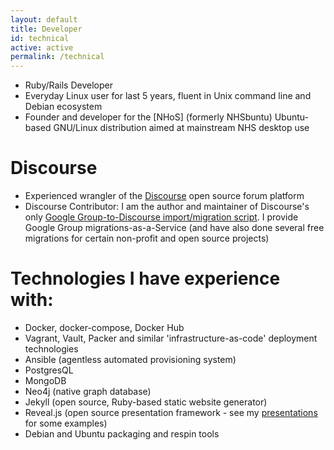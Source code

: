 ```yaml
---
layout: default
title: Developer
id: technical
active: active
permalink: /technical
---
```


* Ruby/Rails Developer
* Everyday Linux user for last 5 years, fluent in Unix command line and Debian ecosystem
* Founder and developer for the [NHoS] (formerly NHSbuntu) Ubuntu-based GNU/Linux distribution aimed at mainstream NHS desktop use

# Discourse
* Experienced wrangler of the [Discourse](https://www.discourse.org) open source forum platform
* Discourse Contributor: I am the author and maintainer of Discourse's only [Google Group-to-Discourse import/migration script](https://github.com/pacharanero/google_group.to_discourse). I provide Google Group migrations-as-a-Service (and have also done several free migrations for certain non-profit and open source projects)

# Technologies I have experience with:
* Docker, docker-compose, Docker Hub
* Vagrant, Vault, Packer and similar 'infrastructure-as-code' deployment technologies
* Ansible (agentless automated provisioning system)
* PostgresQL
* MongoDB
* Neo4j (native graph database)
* Jekyll (open source, Ruby-based static website generator)
* Reveal.js (open source presentation framework - see my [presentations]({{site.url}}/presentations) for some examples)
* Debian and Ubuntu packaging and respin tools



